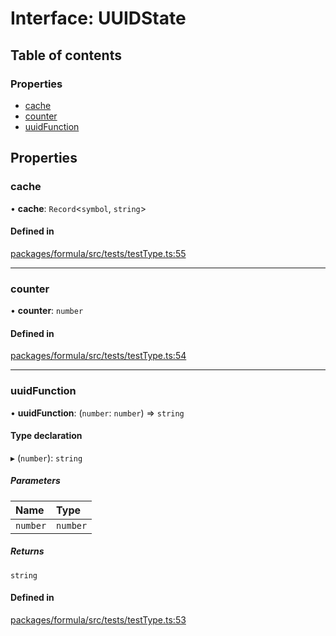# Interface: UUIDState

## Table of contents

### Properties

- [cache](UUIDState.md#cache)
- [counter](UUIDState.md#counter)
- [uuidFunction](UUIDState.md#uuidfunction)

## Properties

### <a id="cache" name="cache"></a> cache

• **cache**: `Record`<`symbol`, `string`\>

#### Defined in

[packages/formula/src/tests/testType.ts:55](https://github.com/mashpod/mashcard/blob/main/packages/formula/src/tests/testType.ts#L55)

---

### <a id="counter" name="counter"></a> counter

• **counter**: `number`

#### Defined in

[packages/formula/src/tests/testType.ts:54](https://github.com/mashpod/mashcard/blob/main/packages/formula/src/tests/testType.ts#L54)

---

### <a id="uuidfunction" name="uuidfunction"></a> uuidFunction

• **uuidFunction**: (`number`: `number`) => `string`

#### Type declaration

▸ (`number`): `string`

##### Parameters

| Name     | Type     |
| :------- | :------- |
| `number` | `number` |

##### Returns

`string`

#### Defined in

[packages/formula/src/tests/testType.ts:53](https://github.com/mashpod/mashcard/blob/main/packages/formula/src/tests/testType.ts#L53)
